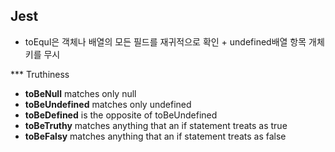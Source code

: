 ## Jest
- toEqul은 객체나 배열의 모든 필드를 재귀적으로 확인 + undefined배열 항목 개체 키를 무시

*** Truthiness
- **toBeNull** matches only null
- **toBeUndefined** matches only undefined
- **toBeDefined** is the opposite of toBeUndefined
- **toBeTruthy** matches anything that an if statement treats as true
- **toBeFalsy** matches anything that an if statement treats as false